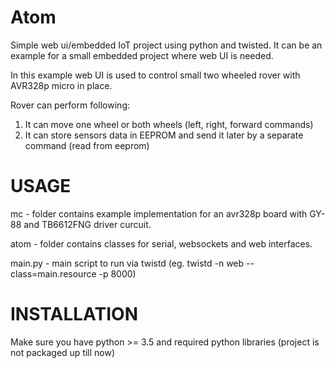 # Atom
Simple web ui/embedded IoT project using python and twisted.
It can be an example for a small embedded project where web UI is needed.

In this example web UI is used to control small two wheeled rover with AVR328p micro in place.

Rover can perform following:
1) It can move one wheel or both wheels (left, right, forward commands)
2) It can store sensors data in EEPROM and send it later by a separate command (read from eeprom)


# USAGE
mc - folder contains example implementation for an avr328p board with GY-88 and TB6612FNG driver curcuit.

atom - folder contains classes for serial, websockets and web interfaces.

main.py - main script to run via twistd (eg. twistd -n web --class=main.resource -p 8000)

# INSTALLATION
Make sure you have python >= 3.5 and required python libraries (project is not packaged up till now)
